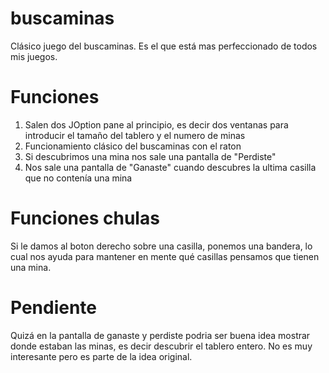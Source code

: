 # buscaminas
Clásico juego del buscaminas. Es el que está mas perfeccionado de todos mis juegos. 
# Funciones
1. Salen dos JOption pane al principio, es decir dos ventanas para introducir el tamaño del tablero y el numero de minas
2. Funcionamiento clásico del buscaminas con el raton
3. Si descubrimos una mina nos sale una pantalla de "Perdiste"
4. Nos sale una pantalla de "Ganaste" cuando descubres la ultima casilla que no contenía una mina

# Funciones chulas
Si le damos al boton derecho sobre una casilla, ponemos una bandera, lo cual nos ayuda para mantener en mente qué casillas pensamos que tienen una mina. 
# Pendiente
Quizá en la pantalla de ganaste y perdiste podria ser buena idea mostrar donde estaban las minas, es decir descubrir el tablero entero. No es muy interesante pero es parte de la idea original. 

